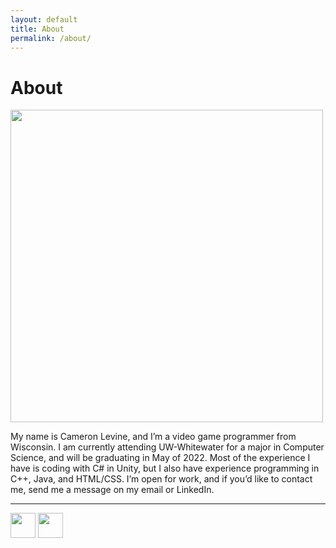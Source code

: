 ```yaml
---
layout: default
title: About
permalink: /about/
---
```

# About
<img src="/./images/profilePic.jpg" style="width: 500px;">

My name is Cameron Levine, and I’m a video game programmer from Wisconsin. I am currently attending UW-Whitewater for a major in Computer Science, and will be graduating in May of 2022. Most of the experience I have is coding with C# in Unity, but I also have experience programming in C++, Java, and HTML/CSS. I’m open for work, and if you’d like to contact me, send me a message on my email or LinkedIn.  

<hr>

<a href="mailto:chaotixlevine@gmail.com"><img src="/./images/mail.png" style="height: 40px; margin: auto;"></a>
<a href="https://www.linkedin.com/in/cameron-levine-930242214"><img src="/./images/LI-In-Bug.png" style="height: 40px;"></a>
